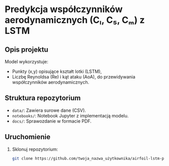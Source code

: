 # Predykcja współczynników aerodynamicznych (Cₗ, C₅, Cₘ) z LSTM

## Opis projektu
Model wykorzystuje:
- Punkty (x,y) opisujące kształt lotki (LSTM),
- Liczbę Reynoldsa (Re) i kąt ataku (AoA),
do przewidywania współczynników aerodynamicznych.

## Struktura repozytorium
- `data/`: Zawiera surowe dane (CSV).
- `notebooks/`: Notebook Jupyter z implementacją modelu.
- `docs/`: Sprawozdanie w formacie PDF.

## Uruchomienie
1. Sklonuj repozytorium:
   ```bash
   git clone https://github.com/twoja_nazwa_użytkownika/airfoil-lstm-prediction.git
